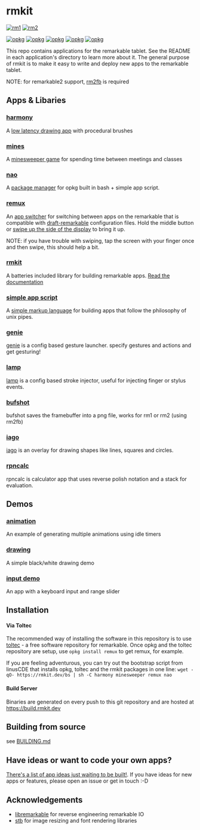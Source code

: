 # rmkit

[![rm1](https://img.shields.io/badge/rM1-supported-green)](https://remarkable.com/store/remarkable)
[![rm2](https://img.shields.io/badge/rM2-supported-green)](https://remarkable.com/store/remarkable-2)



[![opkg](https://img.shields.io/badge/OPKG-harmony-blue)](https://github.com/toltec-dev/toltec)
[![opkg](https://img.shields.io/badge/OPKG-mines-blue)](https://github.com/toltec-dev/toltec)
[![opkg](https://img.shields.io/badge/OPKG-nao-blue)](https://github.com/toltec-dev/toltec)
[![opkg](https://img.shields.io/badge/OPKG-remux-blue)](https://github.com/toltec-dev/toltec)
[![opkg](https://img.shields.io/badge/OPKG-simple-blue)](https://github.com/toltec-dev/toltec)

This repo contains applications for the remarkable tablet. See the README in
each application's directory to learn more about it. The general purpose of
rmkit is to make it easy to write and deploy new apps to the remarkable tablet.

NOTE: for remarkable2 support, [rm2fb](https://github.com/ddvk/remarkable2-framebuffer) is required

## Apps & Libaries

### [harmony](src/harmony)

A [low latency drawing app](https://rmkit.dev/apps/harmony) with procedural brushes

### [mines](src/minesweeper)

A [minesweeper game](https://rmkit.dev/apps/minesweeper) for spending time between meetings and classes

### [nao](src/nao)

A [package manager](https://rmkit.dev/apps/nao) for opkg built in bash + simple app script.

### [remux](src/remux)

An [app switcher](https://rmkit.dev/apps/remux) for switching between apps on the remarkable that is compatible
with [draft-remarkable](https://github.com/dixonary/draft-reMarkable/)
configuration files. Hold the middle button or [swipe up the side of the display](https://imgur.com/a/rT94L8W) to bring it up.

NOTE: if you have trouble with swiping, tap the screen with your finger once
and then swipe, this should help a bit.

### [rmkit](src/rmkit)

A batteries included library for building remarkable apps. [Read the documentation](https://docs.rmkit.dev)

### [simple app script](src/simple)

A [simple markup language](https://rmkit.dev/apps/sas) for building apps that
follow the philosophy of unix pipes.

### [genie](src/genie)

[genie](https://rmkit.dev/apps/genie) is a config based gesture launcher.
specify gestures and actions and get gesturing!

### [lamp](src/lamp)

[lamp](https://rmkit.dev/apps/lamp) is a config based stroke injector, useful
for injecting finger or stylus events.

### [bufshot](src/bufshot)

bufshot saves the framebuffer into a png file, works for rm1 or rm2 (using
rm2fb)

### [iago](src/iago)

[iago](https://rmkit.dev/apps/iago) is an overlay for drawing shapes like
lines, squares and circles.

### [rpncalc](src/rpncalc)

rpncalc is calculator app that uses reverse polish notation and a stack for
evaluation.

## Demos

### [animation](src/animation_demo)

An example of generating multiple animations using idle timers

### [drawing](src/drawing_demo)

A simple black/white drawing demo

### [input demo](src/input_demo)

An app with a keyboard input and range slider

## Installation

#### Via Toltec

The recommended way of installing the software in this repository is to use
[toltec](https://github.com/toltec-dev/toltec) - a free software repository for
remarkable. Once opkg and the toltec repository are setup, use `opkg install
remux` to get remux, for example.

If you are feeling adventurous, you can try out the bootstrap script from
linusCDE that installs opkg, toltec and the rmkit packages in one line: `wget -qO-
https://rmkit.dev/bs | sh -C harmony minesweeper remux nao`

#### Build Server

Binaries are generated on every push to this git repository and are hosted at
https://build.rmkit.dev

## Building from source

see [BUILDING.md](docs/BUILDING.md)

## Have ideas or want to code your own apps?

[There's a list of app ideas just waiting to be built!](docs/APP_IDEAS.md). If
you have ideas for new apps or features, please open an issue or get in touch
:-D

## Acknowledgements

* [libremarkable](https://github.com/canselcik/libremarkable) for reverse engineering remarkable IO
* [stb](https://github.com/nothings/stb) for image resizing and font rendering libraries
